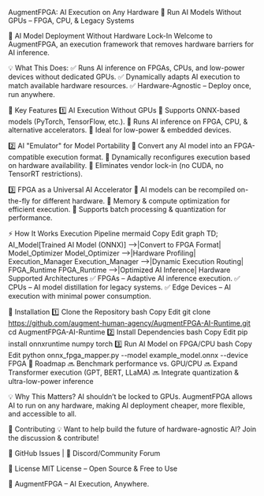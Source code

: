 AugmentFPGA: AI Execution on Any Hardware
📌 Run AI Models Without GPUs – FPGA, CPU, & Legacy Systems

🚀 AI Model Deployment Without Hardware Lock-In
Welcome to AugmentFPGA, an execution framework that removes hardware barriers for AI inference.

💡 What This Does:
✅ Runs AI inference on FPGAs, CPUs, and low-power devices without dedicated GPUs.
✅ Dynamically adapts AI execution to match available hardware resources.
✅ Hardware-Agnostic – Deploy once, run anywhere.

🔑 Key Features
1️⃣ AI Execution Without GPUs
🔹 Supports ONNX-based models (PyTorch, TensorFlow, etc.).
🔹 Runs AI inference on FPGA, CPU, & alternative accelerators.
🔹 Ideal for low-power & embedded devices.

2️⃣ AI "Emulator" for Model Portability
🔹 Convert any AI model into an FPGA-compatible execution format.
🔹 Dynamically reconfigures execution based on hardware availability.
🔹 Eliminates vendor lock-in (no CUDA, no TensorRT restrictions).

3️⃣ FPGA as a Universal AI Accelerator
🔹 AI models can be recompiled on-the-fly for different hardware.
🔹 Memory & compute optimization for efficient execution.
🔹 Supports batch processing & quantization for performance.

⚡ How It Works
Execution Pipeline
mermaid
Copy
Edit
graph TD;
    AI_Model[Trained AI Model (ONNX)] -->|Convert to FPGA Format| Model_Optimizer
    Model_Optimizer -->|Hardware Profiling| Execution_Manager
    Execution_Manager -->|Dynamic Execution Routing| FPGA_Runtime
    FPGA_Runtime -->|Optimized AI Inference| Hardware
Supported Architectures
✅ FPGAs – Adaptive AI inference execution.
✅ CPUs – AI model distillation for legacy systems.
✅ Edge Devices – AI execution with minimal power consumption.

🚀 Installation
1️⃣ Clone the Repository
bash
Copy
Edit
git clone https://github.com/augment-human-agency/AugmentFPGA-AI-Runtime.git
cd AugmentFPGA-AI-Runtime
2️⃣ Install Dependencies
bash
Copy
Edit
pip install onnxruntime numpy torch
3️⃣ Run AI Model on FPGA/CPU
bash
Copy
Edit
python onnx_fpga_mapper.py --model example_model.onnx --device FPGA
📜 Roadmap
🔜 Benchmark performance vs. GPU/CPU
🔜 Expand Transformer execution (GPT, BERT, LLaMA)
🔜 Integrate quantization & ultra-low-power inference

💡 Why This Matters?
AI shouldn’t be locked to GPUs.
AugmentFPGA allows AI to run on any hardware, making AI deployment cheaper, more flexible, and accessible to all.

🤝 Contributing
💡 Want to help build the future of hardware-agnostic AI?
Join the discussion & contribute!

🔗 GitHub Issues | 💬 Discord/Community Forum

📜 License
MIT License – Open Source & Free to Use

🚀 AugmentFPGA – AI Execution, Anywhere.

